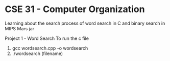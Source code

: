 # CSE 31 - Computer Organization
Learning about the search process of word search in C and binary search in MIPS Mars jar

Project 1 - Word Search
  To run the c file          
   1. gcc wordsearch.cpp -o wordsearch
   2. ./wordsearch (filename)
